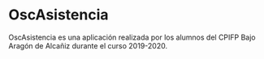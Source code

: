 # OscAsistencia
OscAsistencia es una aplicación realizada por los alumnos del CPIFP Bajo Aragón de Alcañiz durante el curso 2019-2020. 
